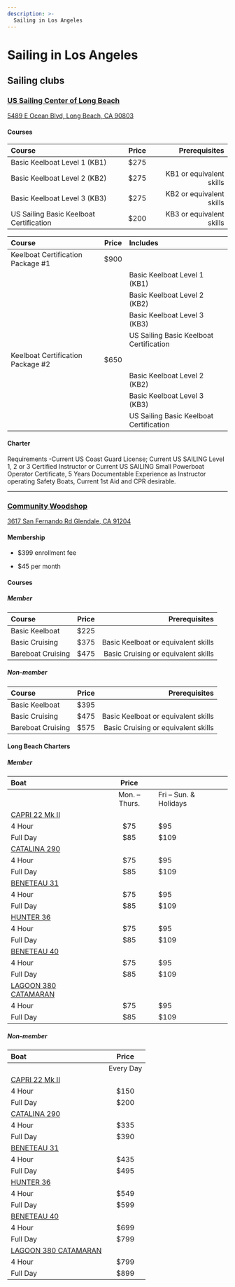 ```yaml
---
description: >-
  Sailing in Los Angeles
---
```


# Sailing in Los Angeles

## Sailing clubs

### [US Sailing Center of Long Beach](https://www.ussclb.org/)

[5489 E Ocean Blvd, Long Beach, CA 90803](https://goo.gl/maps/V2J4WwzK1VETiQn28)

#### Courses

| Course                                  | Price |            Prerequisites |
| :-------------------------------------- | :---: | -----------------------: |
| Basic Keelboat Level 1 (KB1)            | $275  |                          |
| Basic Keelboat Level 2 (KB2)            | $275  | KB1 or equivalent skills |
| Basic Keelboat Level 3 (KB3)            | $275  | KB2 or equivalent skills |
| US Sailing Basic Keelboat Certification | $200  | KB3 or equivalent skills |

| Course                            | Price | Includes                                |
| :-------------------------------- | :---: | :-------------------------------------- |
| Keelboat Certification Package #1 | $900  |
|                                   |       | Basic Keelboat Level 1 (KB1)            |
|                                   |       | Basic Keelboat Level 2 (KB2)            |
|                                   |       | Basic Keelboat Level 3 (KB3)            |
|                                   |       | US Sailing Basic Keelboat Certification |
| Keelboat Certification Package #2 | $650  |
|                                   |       | Basic Keelboat Level 2 (KB2)            |
|                                   |       | Basic Keelboat Level 3 (KB3)            |
|                                   |       | US Sailing Basic Keelboat Certification |

#### Charter

Requirements -Current US Coast Guard License; Current US SAILING Level 1, 2 or 3 Certified Instructor or Current US SAILING Small Powerboat Operator Certificate, 5 Years Documentable Experience as Instructor operating Safety Boats, Current 1st Aid and CPR desirable.

---

### [Community Woodshop](https://www.communitywoodshopla.com/)

[3617 San Fernando Rd
Glendale, CA 91204](https://goo.gl/maps/a8VdMHoBvVkrpNpCA)

#### Membership

- $399 enrollment fee

- $45 per month

#### Courses

##### Member

| Course            | Price |                       Prerequisites |
| :---------------- | :---: | ----------------------------------: |
| Basic Keelboat    | $225  |                                     |
| Basic Cruising    | $375  | Basic Keelboat or equivalent skills |
| Bareboat Cruising | $475  | Basic Cruising or equivalent skills |

##### Non-member

| Course            | Price |                       Prerequisites |
| :---------------- | :---: | ----------------------------------: |
| Basic Keelboat    | $395  |                                     |
| Basic Cruising    | $475  | Basic Keelboat or equivalent skills |
| Bareboat Cruising | $575  | Basic Cruising or equivalent skills |

#### Long Beach Charters

##### Member

| Boat                                                                                             |     Price     |                       |
| :----------------------------------------------------------------------------------------------- | :-----------: | --------------------- |
|                                                                                                  | Mon. – Thurs. | Fri – Sun. & Holidays |
| [CAPRI 22 Mk II](http://www.harboryc.com/long-beach-sailboat-fleet/#tab-1390587747353-7-5)       |
| 4 Hour                                                                                           |      $75      | $95                   |
| Full Day                                                                                         |      $85      | $109                  |
| [CATALINA 290 ](http://www.harboryc.com/long-beach-sailboat-fleet/#tab-1388098672399-3-4)        |
| 4 Hour                                                                                           |      $75      | $95                   |
| Full Day                                                                                         |      $85      | $109                  |
| [BENETEAU 31](http://www.harboryc.com/long-beach-sailboat-fleet/#tab-beneteau-31)                |
| 4 Hour                                                                                           |      $75      | $95                   |
| Full Day                                                                                         |      $85      | $109                  |
| [HUNTER 36 ](http://www.harboryc.com/long-beach-sailboat-fleet/#tab-1387919909-1-65)             |
| 4 Hour                                                                                           |      $75      | $95                   |
| Full Day                                                                                         |      $85      | $109                  |
| [BENETEAU 40 ](http://www.harboryc.com/long-beach-sailboat-fleet/#tab-1390608576272-9-4)         |
| 4 Hour                                                                                           |      $75      | $95                   |
| Full Day                                                                                         |      $85      | $109                  |
| [LAGOON 380 CATAMARAN](http://www.harboryc.com/long-beach-sailboat-fleet/#tab-1401813743063-5-4) |
| 4 Hour                                                                                           |      $75      | $95                   |
| Full Day                                                                                         |      $85      | $109                  |

##### Non-member

| Boat                                                                                             |   Price   |
| :----------------------------------------------------------------------------------------------- | :-------: |
|                                                                                                  | Every Day |
| [CAPRI 22 Mk II](http://www.harboryc.com/long-beach-sailboat-fleet/#tab-1390587747353-7-5)       |
| 4 Hour                                                                                           |   $150    |
| Full Day                                                                                         |   $200    |
| [CATALINA 290 ](http://www.harboryc.com/long-beach-sailboat-fleet/#tab-1388098672399-3-4)        |
| 4 Hour                                                                                           |   $335    |
| Full Day                                                                                         |   $390    |
| [BENETEAU 31](http://www.harboryc.com/long-beach-sailboat-fleet/#tab-beneteau-31)                |
| 4 Hour                                                                                           |   $435    |
| Full Day                                                                                         |   $495    |
| [HUNTER 36 ](http://www.harboryc.com/long-beach-sailboat-fleet/#tab-1387919909-1-65)             |
| 4 Hour                                                                                           |   $549    |
| Full Day                                                                                         |   $599    |
| [BENETEAU 40 ](http://www.harboryc.com/long-beach-sailboat-fleet/#tab-1390608576272-9-4)         |
| 4 Hour                                                                                           |   $699    |
| Full Day                                                                                         |   $799    |
| [LAGOON 380 CATAMARAN](http://www.harboryc.com/long-beach-sailboat-fleet/#tab-1401813743063-5-4) |
| 4 Hour                                                                                           |   $799    |
| Full Day                                                                                         |   $899    |
